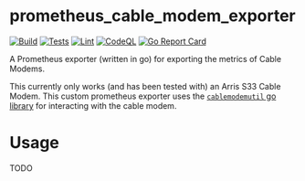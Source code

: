 # prometheus_cable_modem_exporter

[![Build](https://github.com/Tuxdude/prometheus_cable_modem_exporter/actions/workflows/build.yml/badge.svg)](https://github.com/Tuxdude/prometheus_cable_modem_exporter/actions/workflows/build.yml) [![Tests](https://github.com/Tuxdude/prometheus_cable_modem_exporter/actions/workflows/tests.yml/badge.svg)](https://github.com/Tuxdude/prometheus_cable_modem_exporter/actions/workflows/tests.yml) [![Lint](https://github.com/Tuxdude/prometheus_cable_modem_exporter/actions/workflows/lint.yml/badge.svg)](https://github.com/Tuxdude/prometheus_cable_modem_exporter/actions/workflows/lint.yml) [![CodeQL](https://github.com/Tuxdude/prometheus_cable_modem_exporter/actions/workflows/codeql-analysis.yml/badge.svg)](https://github.com/Tuxdude/prometheus_cable_modem_exporter/actions/workflows/codeql-analysis.yml) [![Go Report Card](https://goreportcard.com/badge/github.com/tuxdude/prometheus_cable_modem_exporter)](https://goreportcard.com/report/github.com/tuxdude/prometheus_cable_modem_exporter)

A Prometheus exporter (written in go) for exporting the metrics of Cable Modems.

This currently only works (and has been tested with) an Arris S33 Cable
Modem. This custom prometheus exporter uses the
[`cablemodemutil` go library](https://github.com/Tuxdude/cablemodemutil) for
interacting with the cable modem.

# Usage

TODO
